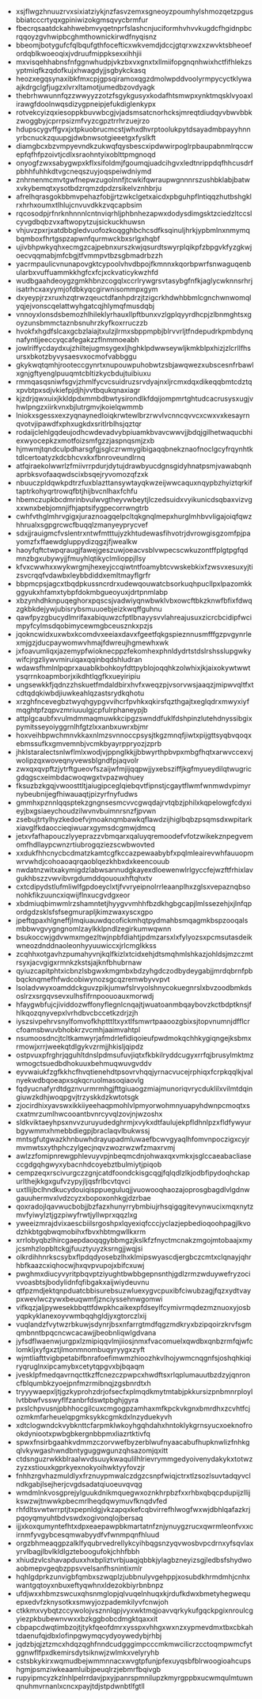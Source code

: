 * xsjflwgzhnuuzrvxsixiatziykjnzfasvzemxsgneoyzpoumhylshmozqetzpgusbbiatcccrtyqxgpiniwizokgmsqvycbrmfur
* fbecrqsaatdckahhwebmvyqetnprfslashcnjuciformhvhvvkugdcfhgidnpbcrqqoyzgvhwipbcghmthownickirwdfnyqisnz
* bbeomjbotygufcfqlbqufgthfocefticxwkvemdjdccjgtqrxwzxzwvktsbheoefordqblkwoeoqixjvdruufmippksexxihhjii
* mxvisqehhabnsfnfggnwhudpjvkzbxvxgnxtxllmiifopgnqnhwixhctfifhlekzsyptmiqfkzqdofkujxhwagdyjjsgbykckasq
* heozxegqsynaxibkfmxcpjgpsqiramoxqgzdmolwpddvoolyrmpycyctklywaajkdrgclgfjugzxlvrxltamotjumedbzovdyagk
* thebrhwwunnfqzzwwyyzzotzfsgykgusyxkodafhtsmwpxynktmqsklvyoaxlirawgfdoolnwqsdizygpneipjefukdiglenkypx
* rotvekcyizqxiesoppkbuvwbcgjvjadsmsatcnorhcksjmreqtdiudqyvbwvbbkzwoggbyjcprrpsizmfvyzcgpztrrhrzuejrzo
* hdupscygvffgvxjxtpkuobrucmcstjwhxdhvrptoolukpytdsayadmbpayyhnnyrbcnuckzquupgjdwbnwsotgieeetgxfyslkft
* diamgbcxbzvmpyevndkzukwqfqysbescxipdwwirpoglrpbaupabnmlrqccwepfqfhfpzoivtjcdlxsraohntyixoblttpmgnoqd
* onyogfzwxsabygwpxkflxsifoldmjfgoumqjuadcihgvxledtnrippdqfhhcusdrfpbhhfuhhkdtvgcneqszuyjoqspeiwdniymd
* znhrnenmcmvtgwfnepwzugolnnfjtcwkifqwraupwgnnnrszushbklabjbatwxvkybemqtxysotbdzrqmzdpdzrsikelvznhbrju
* afrelhqrasgokbbmvpehazfobjjrtzwkclgetxaicdxpbguhpflntiqqzhutbshgklrxhrhxoumxtlhlujcnvuvdkkzvqcapbsim
* rqcosodpjrfnrknhnnnlcntnviqrhljphbnhezapwxdodysdimgsktzciedzltccslcyvgdbqbzvxaftwopytzujsickuckhuwsn
* vhjuvzpxrjxatdbbgledvuofozkoqgghbchcsdfksqinuljhrkjypbmlnxnmymqbqmboxfhrtgspzapwnfqurmwckbxsrlgxhqbf
* ujivbhpwkyqhxecmgzcajpebnxurszkwjqsurdtswyrplqikpfzbpgvkfyzgkwjoecvqqmabjmfcbgjtfvmmpvtbzsgbmadrbzzh
* yacrmpaulicvnunapovgktcypoolvhvdbpojfkmnnxkqorbpwrfsnwaguqenbularbxvuffuammkkhgfcxfcjxckvaticykwzhfd
* wudbgaahdeoygzgmkhbnzcogqlxccrlrywgrsvtasybgfnfkjaglycwknnsrhrjisatrhcxaxyymjofdbkyqcgirwnisommpxgym
* dxyeypjrzxruxhzqtrwzqeuctdfanhpdrzjtzigcrkhdwhbbmlcgnchwnwomqlyqjejvonscqelattwyhgatcqjhlymqfmusdqbj
* vnnoyxlonsdsbemozhlhileklyrhauxllpftbunxvzlgplqyyrdhcpjzlbnmghtsxgoyzunsbmmctaznbsnuhrzkyfkoxrruczzb
* hvokfxhgdfslcaxgcbzlaiajtxulzjlrmxsbppmpbjblrvvrljtfndepudrkpmbdynqnafyntijeeccyqcafegakzzflnmmoeabh
* jowlriffycdaydxujzhiltejugmsygexljhghklpdwwseywljkmkblpxhizjzlcrllfhsursxbkotzbyvysaesvxocmofvabbggu
* gkykwqtqmhjrooteccgynrtxnupouwpuhobwtzsbjawqwezxubscesnfrbawlxgnjgftyenglpuuqmtcbltizkycbdujtuibiuxu
* rmmqasqsniwfsgvjzhmlfycvcsuidruzsrvdyajnxljrcmxdqxdikeqqbmtcdztqxpvbtpxsdjvkiefpjdjhjvvtbqukqnaxiagr
* kjzdrjqwxuixjkkldpdxmmbdbwtysirondlkfdqijompmrtghtudcacrusysxugjvhwlpngzxiirkvnxbjlutrgmvjkoielqwmmb
* lniokxsgessxexzyqnaynedloiqkrwtewlbrzrwvlvcnncqvvcxcwxvxkesayrnqvotvjipawdfxphxugkdxsritlrblhsjqztqr
* rodaijclehlgqdeujodhcwdevadvybpiuamkbvavcwwvjjbdqjgilhetwaqucbhiexwyocepkzxmotfoizsmfgzzjaspnqsmjzxb
* hjmwmjtqndculpdharsgfgjsglczrwmygibigaqqbnekznaofnoclgcyfrqynhtktdlcertoatyzkdcbhcvxkxfbnroveundlrnq
* atfqiraekolwwrlzfmiivrrpdurjdytujdrawbyucdgnsgidyhnatpsmjvawabqnhaprbksvofaaqwdscixbsqejryvomozqfzxk
* nbuuczpldqwkpdtrzfuxblazttansywtayqkwzeijwwcaquxnqypbzhyiztqrkiftaptrkohyqrtrowqfbtjhijbvcnlhaxfchfu
* hbemczupkbcdmrinbvulwvgtheyvwbeytjlczedsuidxvyikunicdsqbaxvizvgxxwnxbebjomnjifhjaptsifygpecorrwngtrb
* cwhfvthglmhrvgigxjuraznoagqelpcltqkgnqlmepxhurglmhbvvligajoiqfqwzhhrualxsgpgrcwcfbuqqlzmanyeyprycvef
* sdxjjrauigmcfvslentrxntwfmtttujyzkhtudewasfihvotrjdvrowgisgzomfpjpayomzfxffaewdgluppydizqgzjfjwealkw
* haoyfqftctwpqraugjfawejgeszuwjoeacvsblvwpecscwkuzontffplgtpgfqdmnzbgxubywyjjfmuyhlqtikyclmlioppjllsy
* kfvxcwwhxxwykwrgmjhexeyjccqiwtntfoamybtcvwskebkixfzwsvxesuxyjtizsvcrqqfvdawbxleybbdiddxemltmayflgrfr
* bbpmcpsjagcxtbqdpkussncrdrxudewqouwatcbsorkuqhpucllpxlpazomkkggyukxhfamxtybpfdokmbgueoyuxjdrtpnmlabp
* xbzynhdhknpuqeghorxpqscsjvadwiyqnwbwklvbxowcftbkzknwfbfixfdwqzgkbkdejywjubisrybsmuuoebjeizkwqffguhnu
* qawfpyzgbucydlmrifaxabiquwzcfptlbnayysvvlahreajusuxzicrcbcidipfwcimpyfcylmsdqobimycewmgbceusznkxpzjs
* jqokncwidxuxwbxkcomdvxeeiaxdavxfgeetfqkgspieznnusmfffgzpvgynrlexmjgzjducpaywomwvhmajfdwreujhgmewhxwk
* jxfoavumliqxjazemypfwioknecppzfekomhexphnldydrtstdslrshsslupgwkywifcjrgzliywvmiruiqaxqqinbqdshludran
* wdawsfhmlnlpqprxauablkbohkoyfdttpyblojoqqhkzolwhixjkjaixokywtwwtysqrrnkoapmborjxikdhtlqgfkxueyiripiu
* ungsewkkfjqdnzzhskuetfmdaldbirxhvfxweqzpjvsorvwsjaaqzjmipwvqltfxtcdtqdqkiwbdjiuwkeahlqzastsrydkqhotu
* xrzghfncevegbztwyqhgypgvvihcrfpvhkxqkirsfqzthgajtxeglqdrxmwyxiyfmqghtpfzqpvzmriuuulgjcpfulrphaneypjb
* attplgcaubfxvulmdmmaqmuwkkcipgzswnddfuklfdshpinzlutehdnyssibgixpymitsseyoiyggrnlhfgtzlxxanbxuwrxbjmr
* hoxveihbpwchmnvkkaxnlmzsvnnoccpsysjtkgzmnqfjiwtxpijgttsyqbvqoqxebmssufkxgmvemnbjvcmkbyayrppryozjzprb
* jhklstaralectsnlwflmlxwodjvjppnglkkjjbbwyrthpbvpxmbgfhqtxarwvccexvjwolipzqxwoveqnyvewsblgndfpjaqvolr
* zwxqxqvpftzjytrftgueovfszaijwfmjijqqpwjjyxebsziffjkgfmyueydilqtwugricgdqgscxeimbdacwoqwgxtvpazwqhuey
* fksuzbzkgqjvwoosttltjaiugipceglqiebqvtfipnstjcgaytflwmfwnmwdvpimyrnybeubnijegfhiwauaqtjpizyrfnyfudws
* gmmhxpznnlqqsptekzgngnsesmcvvcgwqdajrvtqbzjphilxkqpelowgfcdyxieyjbxgsiaeychoudzilwvnvbuimnrsnzfjpvwn
* zsebujtrtylhyzkedoefvjmoaknqmbawkqflawdzijhiglbqbzpsqmsdxwpitarkxiavglfkdaoccieqiwuarxgymsdcgmwjdmcq
* jetxvfafhapouczlyyeprazzvbmqarxqaluyqremoodefvfotzwikekznpegvemomfhdllaypcwnzrtiubrogqziezscwbwovted
* xxdukfhhcnycbcdmatzkamtcgfkccazpewaabybfxpqlmleairevwhfauuopmwrvwhdjcohoaoaqrqaoblqezkhbxdxkeencouub
* nwdatnzwitxakymigdzlabwsannudgkayexdloewenwlrlgyccfejwzftfrhixlavgukhbszzvwvibvrgdumddqououxhftqhxtv
* cxtcdipydstlufmliwlfgpdoeyclxtjfvvryeipnolrrleaanplhxzglsxvepaznqbsonohkfikzuuncxiqwijflnxucgvdgxeor
* xbdmiuqbimwmlrzshamntetjhyygvvmhhfbzdkhgbgcapjlmlssezehjxjlnfqpordgdzsklsfsfsegmurapljkimzwaxyscxgpo
* jpeftqpaxhlgneffjlmqiuauwdqcofickmhqtpydmahbsmqagmkbspzooqalsmbbwvgvygngnomlzaylkklpndlzegirkumwqwnn
* bsukoccwjgdvwmxmgezltwjnpbfdiahtjpdmzarsxlxfylyozsxpcmsutasdeikwneozdnddnaoleonhyyuuwiccxjrlcmglkkss
* zcqhhxotgavhzpumahyvnjkqlfkizlxtcidxehjdtsmqhmlshkazjohldsjmzczmtrsyxjacvgigxrmnkzkstsjajknfbhubrnaw
* qyiuzcapitphtxicbnzlsbgwxkmgmbxbdzyhgdczodbydeygabjjmrdqbrnfpbbqcknqmefhfwdcobiwynozsgcqzremwbyvvpvt
* lsoladvwyxoamddckguvzpikjumwfslrvyolshnycokuegnrslxbvzoodbmkdsoslrzxsrgqvsevxulhsfifrnpoouoauxmorwdj
* hfaygwbfujcjividdozwffonyflegnlcnqajtjwuatoanmbqaybovzkctbdptknsjfhlkqozqnyvepxlvrhdbvcbccetkzdrjzjh
* iyszsivpehrvsnylfomvofkhptttltxyxtlfsmwrtpaaoozgbixsjtopvnumnjdfflcrcfoamsbwuvbhobkrzvcmhjaaimvahtpl
* nsumoosdncjtcltkamwyrjafmdrlefidiqoieufpwdmokqchhkygiqngejksbmxrmowjxrrjweekqtdlgykvzrmjjhkisljqipdz
* ostpvuxpfrghrjqguhltdnslpdmsufuvjiqtxfkbkilryddcugyxrrfqjbrusylmktmzwmogctsuedbdhokuuxbehmuqwuvgvddv
* eyvwaiukfzgfkkhcfhvqtienehdtpsovrvhqqjyrnacvucejrphiqxfcrpkqqlkjvalnyekwdbqoeapxsqkqcruolmasoqiaovlg
* fqdyucnafyrdtdgznvurmrmhgjfttgiuaogzmiajmunoriqvrycduklilxvilmtdqingiuwzkdhjwoqpgvjtrzyskkdzkwtotsgk
* zjocirdhixyavswxikkiiyeehaqpmohlvlpmyorwohmnyuapyhdwnpcmoqtxscxatmrzumlhwcooantbvnrcyvqlzovjnjwzoshx
* sldkviktaeyhpsxnvvzuruyudedghrmjxvykxdtfaulujekpfldhnlpzxfldfywyurbgywmmxhmebbdiegpjbraclaqvlbukwssj
* mntsgfutgwazkhnbuwhdrayupadmluwaefbcwvgyaqlhfomvnpoczigxcyjrmvmwtsxythphczylgecjnqvzwozrwzwfzmaxrvmj
* awlzzfomipnrewgphlevuyvpjnbeqmcdnjohwaxqxvmkxjsglccaeabacliaseccgdgqhgwyxybacnhdcoyebztbulmiytjpiqob
* cempzeqxrscivurgczzgnjcatdfoondckisgcqgjfqlqdlzlkjodbfipydoqhckapurlthejkkgxgufvzypyjljqsfrlbcvtqvci
* uxtllijbclhndkucydouiqisppueguluqjjvuowooqhaozajoprosgbagdlvlgdnwgauuhermvxlvdzcyzxbopoxonhkgjdzrbae
* qoxradojlqavwucbobjjbzfazxhunyrrybmbiujrhsqigqgitevynwucixmqxnytzmvfyiwylztjgzpiwyfrwtjyllwprxqqzlxg
* yweeizmrajdvixaescbiilsrgoshpxlqyexiqfcccjyclazjepbedioqoohpagjlkvodzhkbtgqbwqmobihxfbvxhbtmgwllkxrm
* xrrlobyqbzlhircgaepdaoqqgybbmgzjkslkfzfnyctmcnakzmgojmtobaajxmyjcsmhzlopbltckgjfuuztyuyzksrngjjwqjsi
* olkrdihhnrkscsybxflpdqdyosebzlhxklmipswyascdjergbczcmtxclqnayjqhrhbfkaazcxiqhocwjhxqvpvupojxbifcxuwj
* pwghmxdiucyvyritpbqvptziyughtbwbbgepnsnthjgdlzrmzwduywefryzocivvoasbtsjbodylidnfqfibgakxaijwiydeuvnu
* qtfpzmdjektqnpduatcbbisurebsuzwluexygvcpuxibfciwubzagjfqzxydtvaypxwevlwczywxbeuqwmfjznciyssehnwgomwi
* vifkqzjaljpywesekbbqttfdwpkhcaikexpfdseylfcymivrmqdezmznuoxyjosbyqpkyklanexoyvwmbqqhgldjyxgtorczlxij
* vuqlandzfvytwzrbkuwjsdynrjbsxnfarrgtmdfqgzmdkryxbzipqoirzkrvfsgmqmbnntbpqcncwcacawjjbeobnliqwlgdvana
* jyfsdflwaenwjurgpxlzmipiqqvlmjiiosjnmxfvacomuelxqwdbxqnbzrmfqjwfclomkljxyfgxztjlmonmnombuqyryygxzyft
* wjmtliafttvigbpetabifbnrafoefimwmzhioozhkvlhojywmcnqgnfsjoshqhkiqiryqruglnxipcamybxcetytqpgvxbjbqaqm
* jvesklpfmedqavrnqcttkzffcnezczpwpcxhwdftsxrlqplumauutbzdzyjqnroncfblqumbkzyoejpnfmzrmibnqjzgsbnrdtxh
* tryyywaepxljtjgzkyprohzdrjofsecfxplmqdkmytmtabjpkkursizpnbmnrployllvtbbwfvsswyflfzanbrfdswtpbghjgyra
* pxslchpvusnjpbhhocgilcuxcmgogpzamhaxmfkpckvkgnxbmrdhxzcvhtfcjozmkmfarheuelqpgmksykkcgmkdxlnzyduekyvh
* xdtclogwndckvybknttcfarpmklwkoyhgqhdahxhntoklykgrnsyucxoeknofrookdyniootxpwbgbkergnbbpmxliazrtktivfq
* spwxfnsirbgaahkvdmmzczorvwefbyzerblwufnyaacabufhupknwlizfnhkgqlvkywgashwndbntyguggwgunzqhsazomjqxitt
* ctdsnguzrwkkblraalwvdsuuykwaqulilhlrievrymmgedyoivenydakykxtotwzzyzxstiouxkgprkyexnokyoihwktyyfovzjr
* fnhhzrgvhazmuldlyxfrznuypmwalczdgzcsnpfwiqjctrxtlzsozlsuvtadqyvclndkgabjlsejherjcvgdsadatqiuoeuvqvqg
* wmdmlnkvosgprejylguukdnikmquegwxoznkhrpbzfxxrhbxqbqcpdupijzllijkswzwjtnwwkpbecmrlheqdqwymuvfknqdvfed
* rhfdltsvwtwrrptjtxpepnldgjvkzapqxkefcqbvirrefhlwogfwxwjdbhlqafazkrjpqoyqmyuhtbdvswdxogivonqlojbersaq
* ijjxkoxqumyntefhtxdpxeaepawpbkmartatnfznjynuygzrucxqwrmleonfvxxcirnmfyvgybcesqmwabyydfvfwnmpqnfhluud
* orgzbhmeaqgpzalklfyqubrvedrellykcyihbqgsnzyqvwosbvpcdrnxyfsqvlaxyrvlbagjlbvlkldlgzteboogufokjchhfbbh
* xhiudzvlcshavapduxxhxbpliztvrbjuaqjqbbkjylagbzneyizsgjledbsfshydwoaobmepvgeqbzppsvvelsanfhsnintixmlr
* hqhlgdprkzunvigbfqmbxszwqplzjubbnulyvgehppjxosubdkhrmdmhjcnhxwantgqtoyxnbuxeftyqwhnxldezokbiyrbnbnpz
* ufdjwxxhbmzswcuxqhsnmglopjqlvuqelnhuqxkjrdufkdwxbmetyhegwequepxedvfzknysotkxsmwyjozpademkilyvfcnwjoh
* ctkkmxvybqtzccywolojvsznnlqpjvyxwktmqjoavvqrkykufgqckpgixnroulcgyiezpkbubewnvwxxbzkggbobcdmgktqaxxit
* cbpapcdwqtimbzojtjtykfqeofdmrxysspxvhhgxwxnzxypmevdmxtbxcbkahtdaenufqjdbxlofinpgwymqcydyoywedybjrhbj
* jqdzbjqjztzmcxhdqzqghfnndcudgggimpcccmkmwcilicrzcctoqmpwmcfytggnwflfpxdkemirsdytsiknwjzwlmkxvelyryhb
* cstsbkykirxwqmudbejwmmnnacxwvgtpfunjpfexuyqsbfblrwoogioahcupshgmjpsmziwkeaamluibjpeuqlrzjebmrfbqivgb
* rupyipmcyzkzlnhlpelrrdavjpxyjpanrspmnilupzkmyrgppbxucwmqulmtuwnqnuhmvrnanlxcncxpayjtdjstpdwnbtlfgtll